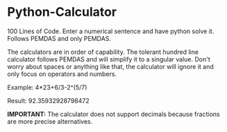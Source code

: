 # Python-Calculator
100 Lines of Code. Enter a numerical sentence and have python solve it. Follows PEMDAS and only PEMDAS. 

The calculators are in order of capability. The tolerant hundred line calculator follows PEMDAS and will simplify it to a singular value. 
Don't worry about spaces or anything like that, the calculator will ignore it and only focus on operators and numbers.

Example: 4*23+6/3-2^(5/7)

Result: 92.35932928798472


**IMPORTANT:** The calculator does not support decimals because fractions are more precise alternatives.
